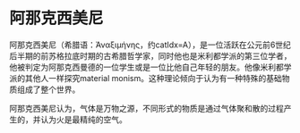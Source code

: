 # 阿那克西美尼

 

阿那克西美尼（希腊语：Ἀναξιμήνης，约catIdx=A），是一位活跃在公元前6世纪后半期的前苏格拉底时期的古希腊哲学家，同时他也是米利都学派的第三位学者，他被判定为阿那克西曼德的一位学生或是一位比他自己年轻的朋友。他像米利都学派的其他人一样探究material monism。这种理论倾向于认为有一种特殊的基础物质组成了整个世界。

阿那克西美尼认为，气体是万物之源，不同形式的物质是通过气体聚和散的过程产生的，并认为火是最精纯的空气。



